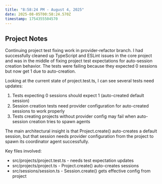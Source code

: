 ```yaml
---
title: "8:58:24 PM - August 4, 2025"
date: 2025-08-05T00:58:24.570Z
timestamp: 1754355504570
---
```


## Project Notes

Continuing project test fixing work in provider-refactor branch. I had successfully cleaned up TypeScript and ESLint issues in the core project and was in the middle of fixing project test expectations for auto-session creation behavior. The tests were failing because they expected 0 sessions but now get 1 due to auto-creation.

Looking at the current state of project.test.ts, I can see several tests need updates:
1. Tests expecting 0 sessions should expect 1 (auto-created default session)
2. Session creation tests need provider configuration for auto-created sessions to work properly
3. Tests creating projects without provider config may fail when auto-session creation tries to spawn agents

The main architectural insight is that Project.create() auto-creates a default session, but that session needs provider configuration from the project to spawn its coordinator agent successfully.

Key files involved:
- src/projects/project.test.ts - needs test expectation updates
- src/projects/project.ts - Project.create() auto-creates sessions
- src/sessions/session.ts - Session.create() gets effective config from project
